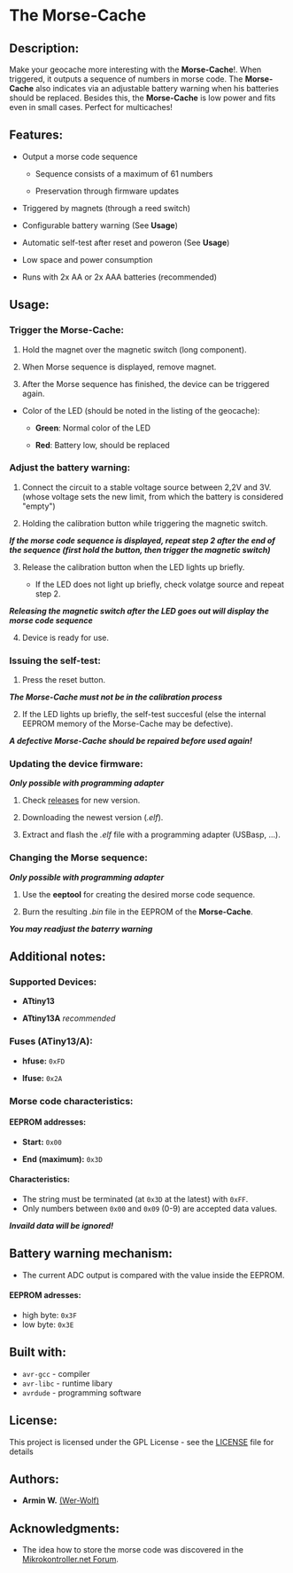 # **The Morse-Cache**



## **Description:**

Make your geocache more interesting with the **Morse-Cache**!. When triggered, it outputs a sequence of numbers in morse code. The **Morse-Cache** also indicates via an adjustable battery warning when his batteries should be replaced. Besides this, the **Morse-Cache** is low power and fits even in small cases. Perfect for multicaches!

## **Features:**

* Output a morse code sequence

    * Sequence consists of a maximum of 61 numbers

    * Preservation through firmware updates

* Triggered by magnets (through a reed switch)

* Configurable battery warning (See **Usage**)

* Automatic self-test after reset and poweron (See **Usage**)

* Low space and power consumption

* Runs with 2x AA or 2x AAA batteries (recommended)

## **Usage:**

### **Trigger the Morse-Cache:**

1. Hold the magnet over the magnetic switch (long component).

2. When Morse sequence is displayed, remove magnet.

3. After the Morse sequence has finished, the device can be triggered again.

* Color of the LED (should be noted in the listing of the geocache):

    * **Green**: Normal color of the LED

    * **Red**: Battery low, should be replaced

### **Adjust the battery warning:**

1. Connect the circuit to a stable voltage source between 2,2V and 3V.
   (whose voltage sets the new limit, from which the battery is considered "empty")
    
2. Holding the calibration button while triggering the magnetic switch.

***If the morse code sequence is displayed, repeat step 2 after the end of the sequence (first hold the button, then trigger the magnetic switch)***

3. Release the calibration button when the LED lights up briefly.

    * If the LED does not light up briefly, check volatge source and repeat step 2.

***Releasing the magnetic switch after the LED goes out will display the morse code sequence***

4. Device is ready for use.

### **Issuing the self-test:**

1. Press the reset button.

***The Morse-Cache must not be in the calibration process***

2. If the LED lights up briefly, the self-test succesful (else the internal EEPROM memory of the Morse-Cache may be defective).

***A defective Morse-Cache should be repaired before used again!***
        
### **Updating the device firmware:**
        
***Only possible with programming adapter***

1. Check [releases](www.github.com/Wer-Wolf/Morse-Cache/releases) for new version.

2. Downloading the newest version (*.elf*).

3. Extract and flash the *.elf* file with a programming adapter (USBasp, ...).

### **Changing the Morse sequence:**

***Only possible with programming adapter***

1. Use the **eeptool** for creating the desired morse code sequence.

2. Burn the resulting *.bin* file in the EEPROM of the **Morse-Cache**.

***You may readjust the baterry warning***

## **Additional notes:**

### **Supported Devices:**

* **ATtiny13**

* **ATtiny13A** *recommended*

### **Fuses (ATiny13/A):**

* **hfuse:** ```0xFD```

* **lfuse:** ```0x2A```

### **Morse code characteristics:**

#### **EEPROM addresses:**

* **Start:** ```0x00```
    
* **End (maximum):** ```0x3D```

#### **Characteristics:**

* The string must be terminated (at ```0x3D``` at the latest) with ```0xFF```.
* Only numbers between ```0x00``` and ```0x09``` (0-9) are accepted data values.
    
***Invaild data will be ignored!***

## **Battery warning mechanism:**

* The current ADC output is compared with the value inside the EEPROM. 

#### **EEPROM adresses:**

* high byte: ```0x3F```
* low byte: ```0x3E```

## **Built with:**

* ```avr-gcc``` - compiler
* ```avr-libc``` - runtime libary
* ```avrdude``` - programming software

## **License:**
This project is licensed under the GPL License - see the [LICENSE](LICENSE) file for details

## **Authors:**

* **Armin W.** [(Wer-Wolf)](www.github.com/Wer-Wolf)

## **Acknowledgments:**

* The idea how to store the morse code was discovered in the [Mikrokontroller.net Forum](www.mikrocontroller.net/topic/171196).